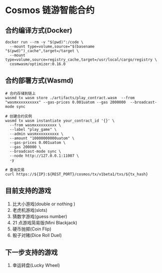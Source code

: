 # Cosmos 链游智能合约

## 合约编译方式(Docker)

```shell
docker run --rm -v "$(pwd)":/code \                                                  
  --mount type=volume,source="$(basename "$(pwd)")_cache",target=/target \
  --mount type=volume,source=registry_cache,target=/usr/local/cargo/registry \
  cosmwasm/optimizer:0.16.0
```

## 合约部署方式(Wasmd)

```shell
# 合约存储到链上
wasmd tx wasm store ./artifacts/play_contract.wasm  --from "wasmxxxxxxxxxx" --gas-prices 0.001uatom --gas 2000000  --broadcast-mode sync

# 创建合约实例
wasmd tx wasm instantiate your_contract_id '{}' \                                                                                     
  --from wasmxxxxxxxxxx \
  --label "play_game" \
  --admin wasmxxxxxxxxxx \
  --amount "10000000000uatom" \
  --gas-prices 0.001uatom \
  --gas 200000 \
  --broadcast-mode sync \
  --node http://127.0.0.1:11007 \
  -y
  
# 查询交易
curl https://${IP}:${REST_PORT}/cosmos/tx/v1beta1/txs/${tx_hash}
```

## 目前支持的游戏

1. 比大小游戏(double or nothing )
2. 老虎机游戏(slots)
3. 猜数字游戏(guess number)
4. 21 点游戏简易版(Mini Blackjack)
5. 硬币抛掷(Coin Flip)
6. 骰子对赌(Dice Roll Duel)

## 下一步支持的游戏
1. 幸运转盘(Lucky Wheel)